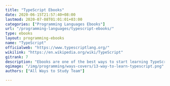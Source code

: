 ```yaml
---
title: "TypeScript Ebooks"
date: 2020-06-15T21:57:40+08:00
lastmod: 2020-07-08T01:01:01+03:00
categories: ["Programming Languages Ebooks"]
url: "/programming-languages/typescript-ebooks/"
type: ebooks
layout: programming-ebooks
name: "TypeScript"
officialweb: "https://www.typescriptlang.org/"
wikilink: "https://en.wikipedia.org/wiki/TypeScript"
gitrank: 7
description: "Ebooks are one of the best ways to start learning TypeScript programming, being eco-friendly, widely available, rich in content, mobile and in cases free played an important role to be in our top suggestions."
ogimage: "/img/programming/ways-covers/13-way-to-learn-typescript.png"
authors: ["All Ways to Study Team"]

---
```


